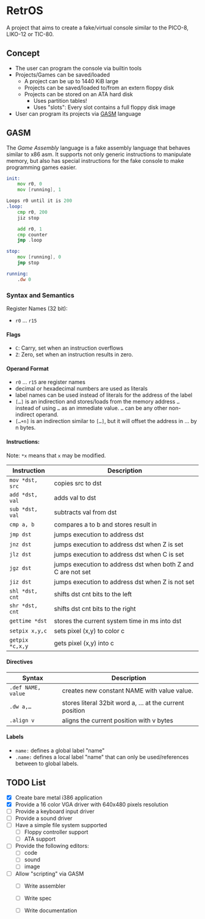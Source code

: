 # RetrOS

A project that aims to create a fake/virtual console similar
to the PICO-8, LIKO-12 or TIC-80.

## Concept

- The user can program the console via builtin tools
- Projects/Games can be saved/loaded
	- A project can be up to 1440 KiB large
	- Projects can be saved/loaded to/from an extern floppy disk
	- Projects can be stored on an ATA hard disk
		- Uses partition tables!
		- Uses "slots": Every slot contains a full floppy disk image
- User can program its projects via [GASM](#GASM) language




## GASM
The *Game Assembly* language is a fake assembly language that
behaves similar to x86 asm. It supports not only generic
instructions to manipulate memory, but also has special
instructions for the fake console to make programming games
easier.

```asm
init:
	mov r0, 0
	mov [running], 1

Loops r0 until it is 200
.loop:
	cmp r0, 200
	jiz stop

	add r0, 1
	cmp counter
	jmp .loop

stop:
	mov [running], 0
	jmp stop

running:
	.dw 0
```

### Syntax and Semantics

Register Names (32 bit):
- `r0` … `r15`

#### Flags
- `C`: Carry, set when an instruction overflows
- `Z`: Zero, set when an instruction results in zero.

#### Operand Format

- `r0` … `r15` are register names
- decimal or hexadecimal numbers are used as literals
- label names can be used instead of literals for the address of the label
- `[…]` is an indirection and stores/loads from the memory address `…` instead of using `…` as an immediate value. `…` can be any other non-indirect operand.
- `[…+n]` is an indirection similar to `[…]`, but it will offset the address in … by n bytes.

#### Instructions:

Note: `*x` means that `x` may be modified.

| Instruction     | Description |
|-----------------|-------------|
| `mov *dst, src` | copies src to dst |
| `add *dst, val` | adds val to dst |
| `sub *dst, val` | subtracts val from dst |
| `cmp a, b`      | compares a to b and stores result in | flags. Z is set when a==b, C is set when a < b |
| `jmp dst`       | jumps execution to address dst |
| `jnz dst`       | jumps execution to address dst when Z is set |
| `jlz dst`       | jumps execution to address dst when C is set |
| `jgz dst`       | jumps execution to address dst when both Z  and C are not set |
| `jiz dst`       | jumps execution to address dst when Z is not set |
| `shl *dst, cnt` | shifts dst cnt bits to the left |
| `shr *dst, cnt` | shifts dst cnt bits to the right |
| `gettime *dst`  | stores the current system time in ms into dst |
| `setpix x,y,c`  | sets pixel (x,y) to color c |
| `getpix *c,x,y` | gets pixel (x,y) into c |

#### Directives

| Syntax | Description |
|--------|-------------|
| `.def NAME, value` | creates new constant NAME with value value. |
| `.dw a,…`          | stores literal 32bit word a, … at the current position |
| `.align v`         | aligns the current position with v bytes |

#### Labels

- `name:` defines a global label "name"
- `.name:` defines a local label "name" that can only be used/references between to global labels.

## TODO List

- [x] Create bare metal i386 application
- [x] Provide a 16 color VGA driver with 640x480 pixels resolution
- [ ] Provide a keyboard input driver
- [ ] Provide a sound driver
- [ ] Have a simple file system supported
	- [ ] Floppy controller support
	- [ ] ATA support
- [ ] Provide the following editors:
	- [ ] code
	- [ ] sound
	- [ ] image
- [ ] Allow "scripting" via GASM
	- [ ] Write assembler
	- [ ] Write spec
	- [ ] Write documentation




